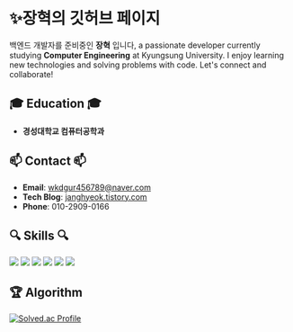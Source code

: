 # ✨장혁의 깃허브 페이지

백엔드 개발자를 준비중인 **장혁** 입니다, a passionate developer currently studying **Computer Engineering** at Kyungsung University. I enjoy learning new technologies and solving problems with code. Let's connect and collaborate!



## 🎓 Education 🎓
- **경성대학교 컴퓨터공학과**







## 📫 Contact 📫
- **Email**: [wkdgur456789@naver.com](mailto:wkdgur456789@naver.com)  
- **Tech Blog**: [janghyeok.tistory.com](https://janghyeok.tistory.com/)  
- **Phone**: 010-2909-0166  







## 🔍 Skills 🔍
<div>
    <img src="https://img.shields.io/badge/Java-orange?style=flat-square&logo=openjdk&logoColor=white"/>
    <img src="https://img.shields.io/badge/MySQL-4479A1?style=flat-square&logo=mysql&logoColor=white"/>
    <img src="https://img.shields.io/badge/Spring%20Boot-6DB33F?style=flat-square&logo=springboot&logoColor=white"/>
    <img src="https://img.shields.io/badge/JPA-blue?style=flat-square&logo=hibernate&logoColor=white"/>
    <img src="https://img.shields.io/badge/QueryDSL-orange?style=flat-square&logo=codeforces&logoColor=white"/>
    <img src="https://img.shields.io/badge/Git-F05033?style=flat-square&logo=git&logoColor=white"/>
</div>




## 🏆 Algorithm
[![Solved.ac Profile](http://mazassumnida.wtf/api/v2/generate_badge?boj=wkdgur456789)](https://solved.ac/wkdgur456789/)



<!--
**JangHyeok2909/JangHyeok2909** is a ✨ _special_ ✨ repository because its `README.md` (this file) appears on your GitHub profile.

Here are some ideas to get you started:

- 🔭 I’m currently working on ...
- 🌱 I’m currently learning ...
- 👯 I’m looking to collaborate on ...
- 🤔 I’m looking for help with ...
- 💬 Ask me about ...
- 📫 How to reach me: ...
- 😄 Pronouns: ...
- ⚡ Fun fact: ...
-->
